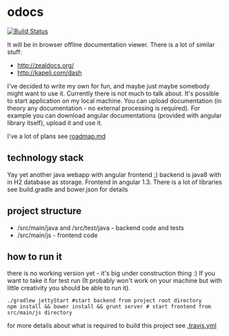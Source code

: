 # odocs

[![Build Status](https://travis-ci.org/pchudzik/odocs.svg?branch=master)](https://travis-ci.org/pchudzik/odocs)

It will be in browser offline documentation viewer.
There is a lot of similar stuff:
* http://zealdocs.org/
* http://kapeli.com/dash

I've decided to write my own for fun, and maybe just maybe somebody might want to use it.
Currently there is not much to talk about. It's possible to start application on my local machine.
You can upload documentation (in theory any documentation - no external processing is required).
For example you can download angular documentations (provided with angular library itself), upload it and use it.

I've a lot of plans see [roadmap.md](other_file.md)

## technology stack
Yay yet another java webapp with angular frontend ;)
backend is java8 with in H2 database as storage.
Frontend in angular 1.3.
There is a lot of libraries see build.gradle and bower.json for details

## project structure
* /src/main/java and /src/test/java - backend code and tests
* /src/main/js - frontend code

## how to run it
there is no working version yet - it's big under construction thing :)
If you want to take it for test run (It probably won't work on your machine but with little creativity you should be able to run it).
```
./gradlew jettyStart #start backend from project root directory
npm install && bower install && grunt server # start frontend from src/main/js directory
```
for more details about what is required to build this project see [.travis.yml](.travis.yml)
